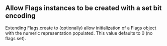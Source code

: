 ## Allow Flags instances to be created with a set bit encoding

Extending Flags.create to (optionally) allow initialization of a Flags
object with the numeric representation populated. This value defaults
to 0 (no flags set).

